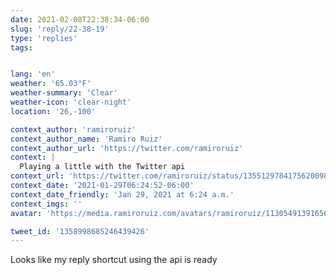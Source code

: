 ```yaml
---
date: 2021-02-08T22:38:34-06:00
slug: 'reply/22-38-19'
type: 'replies'
tags:


lang: 'en'
weather: '65.03°F'
weather-summary: 'Clear'
weather-icon: 'clear-night'
location: '26,-100'

context_author: 'ramiroruiz'
context_author_name: 'Ramiro Ruiz'
context_author_url: 'https://twitter.com/ramiroruiz'
context: |
  Playing a little with the Twitter api
context_url: 'https://twitter.com/ramiroruiz/status/1355129784175620098?s=12'
context_date: '2021-01-29T06:24:52-06:00'
context_date_friendly: 'Jan 29, 2021 at 6:24 a.m.'
context_imgs: ''
avatar: 'https://media.ramiroruiz.com/avatars/ramiroruiz/1130549139165634566/4SXqYSCJ_bigger.png'

tweet_id: '1358998685246439426'
---
```

Looks like my reply shortcut using the api is ready